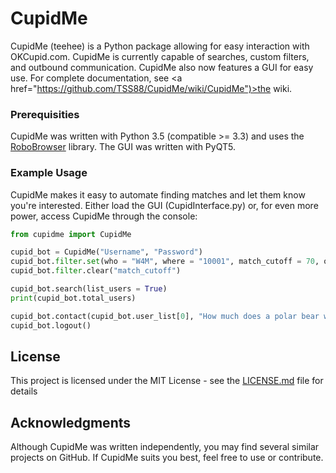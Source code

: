# CupidMe

CupidMe (teehee) is a Python package allowing for easy interaction with OKCupid.com. CupidMe is currently capable of searches, custom filters, and outbound communication. CupidMe also now features a GUI for easy use. For complete documentation, see <a href="https://github.com/TSS88/CupidMe/wiki/CupidMe")>the wiki</a>.

### Prerequisities

CupidMe was written with Python 3.5 (compatible >= 3.3) and uses the <a href="https://github.com/jmcarp/robobrowser">RoboBrowser</a> library. The GUI was written with PyQT5.

### Example Usage

CupidMe makes it easy to automate finding matches and let them know you're interested. Either load the GUI (CupidInterface.py) or, for even more power, access CupidMe through the console:

```Python
from cupidme import CupidMe

cupid_bot = CupidMe("Username", "Password")
cupid_bot.filter.set(who = "W4M", where = "10001", match_cutoff = 70, order_by = "MATCH", looking_for = ["new_friends", "short_term_dating"])
cupid_bot.filter.clear("match_cutoff")

cupid_bot.search(list_users = True)
print(cupid_bot.total_users)

cupid_bot.contact(cupid_bot.user_list[0], "How much does a polar bear weigh?", like = True)
cupid_bot.logout()
```

## License

This project is licensed under the MIT License - see the [LICENSE.md](LICENSE.md) file for details

## Acknowledgments

Although CupidMe was written independently, you may find several similar projects on GitHub. If CupidMe suits you best, feel free to use or contribute.
